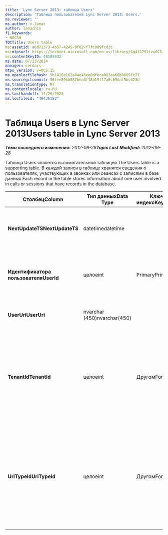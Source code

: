 ```yaml
---
title: 'Lync Server 2013: таблица Users'
description: 'Таблица пользователей Lync Server 2013: Users.'
ms.reviewer: ''
ms.author: v-lanac
author: lanachin
f1.keywords:
- NOCSH
TOCTitle: Users table
ms:assetid: a8d71373-4b57-4245-9f02-f7fc0d9fcd3c
ms:mtpsurl: https://technet.microsoft.com/en-us/library/Gg412791(v=OCS.15)
ms:contentKeyID: 48185032
ms.date: 07/23/2014
manager: serdars
mtps_version: v=OCS.15
ms.openlocfilehash: 9b1418e162a04e46ee0dfeca082aa66b0665fc77
ms.sourcegitcommit: 36fee89bb887bea4f18b19f17a8c69daf5bc423d
ms.translationtype: MT
ms.contentlocale: ru-RU
ms.lasthandoff: 11/26/2020
ms.locfileid: "49436183"
---
```

# <a name="users-table-in-lync-server-2013"></a><span data-ttu-id="13a72-103">Таблица Users в Lync Server 2013</span><span class="sxs-lookup"><span data-stu-id="13a72-103">Users table in Lync Server 2013</span></span>

<div data-xmlns="http://www.w3.org/1999/xhtml">

<div class="topic" data-xmlns="http://www.w3.org/1999/xhtml" data-msxsl="urn:schemas-microsoft-com:xslt" data-cs="https://msdn.microsoft.com/">

<div data-asp="https://msdn2.microsoft.com/asp">



</div>

<div id="mainSection">

<div id="mainBody"><span data-ttu-id="13a72-104">

<span> </span></span><span class="sxs-lookup"><span data-stu-id="13a72-104">

<span> </span></span></span>

<span data-ttu-id="13a72-105">_**Тема последнего изменения:** 2012-09-28_</span><span class="sxs-lookup"><span data-stu-id="13a72-105">_**Topic Last Modified:** 2012-09-28_</span></span>

<span data-ttu-id="13a72-106">Таблица Users является вспомогательной таблицей.</span><span class="sxs-lookup"><span data-stu-id="13a72-106">The Users table is a supporting table.</span></span> <span data-ttu-id="13a72-107">В каждой записи в таблице хранятся сведения о пользователях, участвующих в звонках или сеансах с записями в базе данных.</span><span class="sxs-lookup"><span data-stu-id="13a72-107">Each record in the table stores information about one user involved in calls or sessions that have records in the database.</span></span>


<table>
<colgroup>
<col style="width: 25%" />
<col style="width: 25%" />
<col style="width: 25%" />
<col style="width: 25%" />
</colgroup>
<thead>
<tr class="header">
<th><span data-ttu-id="13a72-108">Столбец</span><span class="sxs-lookup"><span data-stu-id="13a72-108">Column</span></span></th>
<th><span data-ttu-id="13a72-109">Тип данных</span><span class="sxs-lookup"><span data-stu-id="13a72-109">Data Type</span></span></th>
<th><span data-ttu-id="13a72-110">Ключ/индекс</span><span class="sxs-lookup"><span data-stu-id="13a72-110">Key/Index</span></span></th>
<th><span data-ttu-id="13a72-111">Сведения</span><span class="sxs-lookup"><span data-stu-id="13a72-111">Details</span></span></th>
</tr>
</thead>
<tbody>
<tr class="odd">
<td><p><span data-ttu-id="13a72-112"><strong>NextUpdateTS</strong></span><span class="sxs-lookup"><span data-stu-id="13a72-112"><strong>NextUpdateTS</strong></span></span></p></td>
<td><p><span data-ttu-id="13a72-113">datetime</span><span class="sxs-lookup"><span data-stu-id="13a72-113">datetime</span></span></p></td>
<td></td>
<td><p><span data-ttu-id="13a72-114">Метка времени для внутреннего использования.</span><span class="sxs-lookup"><span data-stu-id="13a72-114">Time stamp for internal use.</span></span></p></td>
</tr>
<tr class="even">
<td><p><span data-ttu-id="13a72-115"><strong>Идентификатора пользователя</strong></span><span class="sxs-lookup"><span data-stu-id="13a72-115"><strong>UserId</strong></span></span></p></td>
<td><p><span data-ttu-id="13a72-116">целое</span><span class="sxs-lookup"><span data-stu-id="13a72-116">int</span></span></p></td>
<td><p><span data-ttu-id="13a72-117">Primary</span><span class="sxs-lookup"><span data-stu-id="13a72-117">Primary</span></span></p></td>
<td><p><span data-ttu-id="13a72-118">Уникальный номер, идентифицирующий этого пользователя.</span><span class="sxs-lookup"><span data-stu-id="13a72-118">Unique number identifying this user.</span></span></p></td>
</tr>
<tr class="odd">
<td><p><span data-ttu-id="13a72-119"><strong>UserUri</strong></span><span class="sxs-lookup"><span data-stu-id="13a72-119"><strong>UserUri</strong></span></span></p></td>
<td><p><span data-ttu-id="13a72-120">nvarchar (450)</span><span class="sxs-lookup"><span data-stu-id="13a72-120">nvarchar(450)</span></span></p></td>
<td><p> </p></td>
<td><p><span data-ttu-id="13a72-121">URI пользователя.</span><span class="sxs-lookup"><span data-stu-id="13a72-121">User URI.</span></span></p></td>
</tr>
<tr class="even">
<td><p><span data-ttu-id="13a72-122"><strong>TenantId</strong></span><span class="sxs-lookup"><span data-stu-id="13a72-122"><strong>TenantId</strong></span></span></p></td>
<td><p><span data-ttu-id="13a72-123">целое</span><span class="sxs-lookup"><span data-stu-id="13a72-123">int</span></span></p></td>
<td><p><span data-ttu-id="13a72-124">Другом</span><span class="sxs-lookup"><span data-stu-id="13a72-124">Foreign</span></span></p></td>
<td><p><span data-ttu-id="13a72-125">Идентификатор клиента этого пользователя.</span><span class="sxs-lookup"><span data-stu-id="13a72-125">This user’s Tenant ID.</span></span> <span data-ttu-id="13a72-126">Дополнительные сведения приведены в <a href="lync-server-2013-tenants-table.md">таблице "клиенты" в Lync Server 2013</a> .</span><span class="sxs-lookup"><span data-stu-id="13a72-126">See the <a href="lync-server-2013-tenants-table.md">Tenants table in Lync Server 2013</a> for more information.</span></span></p></td>
</tr>
<tr class="odd">
<td><p><span data-ttu-id="13a72-127"><strong>UriTypeId</strong></span><span class="sxs-lookup"><span data-stu-id="13a72-127"><strong>UriTypeId</strong></span></span></p></td>
<td><p><span data-ttu-id="13a72-128">целое</span><span class="sxs-lookup"><span data-stu-id="13a72-128">int</span></span></p></td>
<td><p><span data-ttu-id="13a72-129">Другом</span><span class="sxs-lookup"><span data-stu-id="13a72-129">Foreign</span></span></p></td>
<td><p><span data-ttu-id="13a72-130">Тип универсального кода ресурса (URI) этого пользователя.</span><span class="sxs-lookup"><span data-stu-id="13a72-130">This user’s URI type.</span></span> <span data-ttu-id="13a72-131">Для получения дополнительных сведений ознакомьтесь с <a href="lync-server-2013-uritypes-table.md">таблицей UriTypes в Lync Server 2013</a> .</span><span class="sxs-lookup"><span data-stu-id="13a72-131">See the <a href="lync-server-2013-uritypes-table.md">UriTypes table in Lync Server 2013</a> for more information.</span></span></p></td>
</tr>
</tbody>
</table><span data-ttu-id="13a72-132">


</div>

<span> </span>

</div>

</div>

</span><span class="sxs-lookup"><span data-stu-id="13a72-132">


</div>

<span> </span>

</div>

</div>

</span></span></div>

